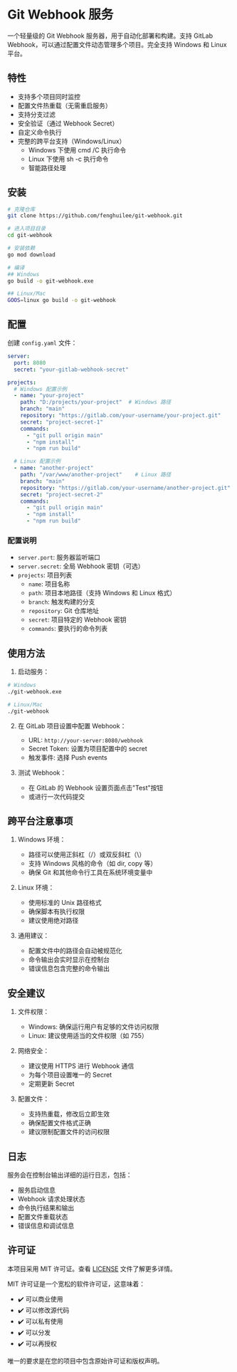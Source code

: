 # Git Webhook 服务

一个轻量级的 Git Webhook 服务器，用于自动化部署和构建。支持 GitLab Webhook，可以通过配置文件动态管理多个项目。完全支持 Windows 和 Linux 平台。

## 特性

- 支持多个项目同时监控
- 配置文件热重载（无需重启服务）
- 支持分支过滤
- 安全验证（通过 Webhook Secret）
- 自定义命令执行
- 完整的跨平台支持（Windows/Linux）
  - Windows 下使用 cmd /C 执行命令
  - Linux 下使用 sh -c 执行命令
  - 智能路径处理

## 安装

```bash
# 克隆仓库
git clone https://github.com/fenghuilee/git-webhook.git

# 进入项目目录
cd git-webhook

# 安装依赖
go mod download

# 编译
## Windows
go build -o git-webhook.exe

## Linux/Mac
GOOS=linux go build -o git-webhook
```

## 配置

创建 `config.yaml` 文件：

```yaml
server:
  port: 8080
  secret: "your-gitlab-webhook-secret"

projects:
  # Windows 配置示例
  - name: "your-project"
    path: "D:/projects/your-project"  # Windows 路径
    branch: "main"
    repository: "https://gitlab.com/your-username/your-project.git"
    secret: "project-secret-1"
    commands:
      - "git pull origin main"
      - "npm install"
      - "npm run build"

  # Linux 配置示例
  - name: "another-project"
    path: "/var/www/another-project"    # Linux 路径
    branch: "main"
    repository: "https://gitlab.com/your-username/another-project.git"
    secret: "project-secret-2"
    commands:
      - "git pull origin main"
      - "npm install"
      - "npm run build"
```

### 配置说明

- `server.port`: 服务器监听端口
- `server.secret`: 全局 Webhook 密钥（可选）
- `projects`: 项目列表
  - `name`: 项目名称
  - `path`: 项目本地路径（支持 Windows 和 Linux 格式）
  - `branch`: 触发构建的分支
  - `repository`: Git 仓库地址
  - `secret`: 项目特定的 Webhook 密钥
  - `commands`: 要执行的命令列表

## 使用方法

1. 启动服务：
```bash
# Windows
./git-webhook.exe

# Linux/Mac
./git-webhook
```

2. 在 GitLab 项目设置中配置 Webhook：
   - URL: `http://your-server:8080/webhook`
   - Secret Token: 设置为项目配置中的 secret
   - 触发事件: 选择 Push events

3. 测试 Webhook：
   - 在 GitLab 的 Webhook 设置页面点击"Test"按钮
   - 或进行一次代码提交

## 跨平台注意事项

1. Windows 环境：
   - 路径可以使用正斜杠（/）或双反斜杠（\\）
   - 支持 Windows 风格的命令（如 dir, copy 等）
   - 确保 Git 和其他命令行工具在系统环境变量中

2. Linux 环境：
   - 使用标准的 Unix 路径格式
   - 确保脚本有执行权限
   - 建议使用绝对路径

3. 通用建议：
   - 配置文件中的路径会自动被规范化
   - 命令输出会实时显示在控制台
   - 错误信息包含完整的命令输出

## 安全建议

1. 文件权限：
   - Windows: 确保运行用户有足够的文件访问权限
   - Linux: 建议使用适当的文件权限（如 755）

2. 网络安全：
   - 建议使用 HTTPS 进行 Webhook 通信
   - 为每个项目设置唯一的 Secret
   - 定期更新 Secret

3. 配置文件：
   - 支持热重载，修改后立即生效
   - 确保配置文件格式正确
   - 建议限制配置文件的访问权限

## 日志

服务会在控制台输出详细的运行日志，包括：
- 服务启动信息
- Webhook 请求处理状态
- 命令执行结果和输出
- 配置文件重载状态
- 错误信息和调试信息

## 许可证

本项目采用 MIT 许可证。查看 [LICENSE](LICENSE) 文件了解更多详情。

MIT 许可证是一个宽松的软件许可证，这意味着：

- ✔️ 可以商业使用
- ✔️ 可以修改源代码
- ✔️ 可以私有使用
- ✔️ 可以分发
- ✔️ 可以再授权

唯一的要求是在您的项目中包含原始许可证和版权声明。 